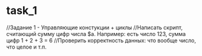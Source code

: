 # task_1
//Задание 1 - Управляющие констукции + циклы 
//Написать скрипт, считающий сумму цифр числа $a. Например: есть число 123, сумма цифр 1 + 2 + 3 = 6 
//Проверить корректность данных: что вообще число, что целое и т.п.
